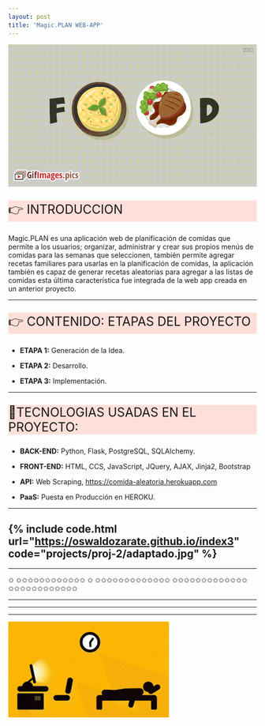 ```yaml
---
layout: post
title: 'Magic.PLAN WEB-APP'
---
```


![Life-Cycle Project ](/assets/img/projects/proj-5/MAGIC.gif "Proyecto Magic.PLAN Web APP")

<p style="font-size:25px; background-color:rgba(255, 99, 71, 0.2);">&#128073; INTRODUCCION</p> 

Magic.PLAN es una aplicación web de planificación de comidas que permite a los usuarios; organizar, administrar y crear sus propios menús de comidas para las semanas que seleccionen, también permite agregar recetas familiares para usarlas en la planificación de comidas, 
la aplicación también es capaz de generar recetas aleatorias para agregar a las listas de comidas esta última característica fue integrada de la web app creada en un anterior proyecto.

---
<p style="font-size:25px; background-color:rgba(255, 99, 71, 0.2);">&#128073; CONTENIDO: ETAPAS DEL PROYECTO</p> 

- **ETAPA 1:** Generación de la Idea.

- **ETAPA 2:** Desarrollo.

- **ETAPA 3:** Implementación.
  
<!--<p style="font-size:25px">&#128073;DESARROLLO DEL PROYECTO</p> -->
---

<p style="font-size:25px; background-color:rgba(255, 99, 71, 0.2);">&#128170;TECNOLOGIAS USADAS EN EL PROYECTO:</p> 

- **BACK-END:** Python, Flask, PostgreSQL, SQLAlchemy.

- **FRONT-END:** HTML, CCS, JavaScript, JQuery, AJAX, Jinja2, Bootstrap

- **API:** Web Scraping, https://comida-aleatoria.herokuapp.com

- **PaaS:** Puesta en Producción en HEROKU.

---

<!-- <p style="font-size:20px">&#128071; Haga click en la imagen e interactue con la Web App </p> -->
 
{% include code.html url="https://oswaldozarate.github.io/index3" code="projects/proj-2/adaptado.jpg" %}
---
<!--![Life-Cycle Project ](/assets/img/projects/proj-3/proyecto3.jpg "Ciclo de vida Proyecto")-->
---

<!--
<p style="font-size:25px; background-color:rgba(255, 99, 71, 0.2);">&#128073;DESARROLLO DEL PROYECTO</p> 

**WEB SCRAPING:**

Durante el web scraping (del inglés scraping = arañar/raspar) se extraen y almacenan 
datos de páginas web para analizarlos o utilizarlos en otra parte. Por medio de este 
raspado web se almacenan diversos tipos de información: por ejemplo, datos de contacto,
tales como direcciones de correo electrónico o números de teléfono, o también términos
de búsqueda o URL. Estos se almacenan en bases de datos locales o tablas.

En el proyecto utilizaremos Web Scraping con las librerías BeautifulSoup, Request y
Splinter, ya que estas librerías nos ayudan en la iteración a través de las páginas 
web y la extracción de datos que necesitamos.

---
**MOTOR DE BUSQUEDA:**

Después de extraer todos estos datos de recetas, necesitamos alguna forma de extraer 
solo la información relevante, para esto construiremos un Motor de Búsqueda, para 
devolver recetas ordenadas por relevancia. Para este fin usaremos la librería Scikit-
learn para limpiar, tokenizar y construir una matriz ponderada para relacionar un 
término de búsqueda de entrada con una cadena de texto.

---
**FRONT-END ALOJADO EN SERVIDOR WEB DE GITHUB:**

Para la parte del Front-end, haremos uso de una interfaz de usuario que solicite un 
término de búsqueda y muestre la imagen de la receta, los ingredientes y las instrucciones. Pasaremos a HTML, CSS y JavaScript para hacer el trabajo pesado y usaremos Bootstrap 
y D3 para una implementación eficiente. El front-end estará alojado en GitHub, a través
de su servicio de GitHub Pages el cual admite nuestros proyectos y mostrarlos en vivo 
en una página web estática. 

---
**CONSTRUCCION DE LA API CON FLASK Y PYTHON:**

Una API web permite que otros programas manipulen la información o la funcionalidad a 
través de internet. Flask asigna solicitudes HTTP a funciones de Python, lo que nos 
permite ejecutar código específico basado en puntos finales. 

Cuando nos conectamos al servidor Flask en http://127.0.0.1:5000/, Flask comprueba si 
hay una coincidencia entre la ruta proporcionada y una función definida. Usaremos Flask
para procesar una consulta de búsqueda de entrada como un punto final dado para ejecutar
las funciones del motor de búsqueda que definimos anteriormente.

---
**IMPLEMENTACION DEL PROYECTO EN LA PLATAFORMA HEROKU:**

Finalmente, necesitamos implementar la API en Heroku. Heroku es una plataforma como 
servicio (PaaS) de computación en la Nube que soporta distintos lenguajes de programación.
Para este paso necesitamos de la ayuda de la librería Gunicorn. Gunicorn es un servidor 
web de alto rendimiento que puede ejecutar aplicaciones Flask en un entorno de producción,
y lo utilizaremos para no tener que depender de los recursos de localhost. 

Una vez que implemente la API de manera efectiva, actualizará el código JavaScript para
enviar un término de búsqueda como un punto final a:

https://comida-aleatoria.herokuapp.com 



---

<p style="font-size:25px">&#128170;CODIGO FUENTE DEL PROYECTO EN GITHUB</p> 

<p style="font-size:22px">&#128071; Porfavor vea el código pinchando en la imagen</p> 

{% include image.html url="https://github.com/waloZarate/recetas_api_app.git" image="projects/proj-3/codigo.gif" %}


-->

<span class="icoest4">&#10025;</span>
<span class="icoest4">&#10025;</span><span class="icoest4">&#10025;</span><span class="icoest4">&#10025;</span><span class="icoest4">&#10025;</span><span class="icoest4">&#10025;</span><span class="icoest4">&#10025;</span><span class="icoest4">&#10025;</span><span class="icoest4">&#10025;</span><span class="icoest4">&#10025;</span><span class="icoest4">&#10025;</span><span class="icoest4">&#10025;</span><span class="icoest4">&#10025;</span> <span class="icoest4">&#10025;</span>
<span class="icoest4">&#10025;</span><span class="icoest4">&#10025;</span><span class="icoest4">&#10025;</span><span class="icoest4">&#10025;</span><span class="icoest4">&#10025;</span><span class="icoest4">&#10025;</span><span class="icoest4">&#10025;</span><span class="icoest4">&#10025;</span><span class="icoest4">&#10025;</span><span class="icoest4">&#10025;</span><span class="icoest4">&#10025;</span><span class="icoest4">&#10025;</span><span class="icoest4">&#10025;</span>
<span class="icoest4">&#10025;</span><span class="icoest4">&#10025;</span><span class="icoest4">&#10025;</span><span class="icoest4">&#10025;</span><span class="icoest4">&#10025;</span><span class="icoest4">&#10025;</span><span class="icoest4">&#10025;</span><span class="icoest4">&#10025;</span><span class="icoest4">&#10025;</span><span class="icoest4">&#10025;</span><span class="icoest4">&#10025;</span><span class="icoest4">&#10025;</span><span class="icoest4">&#10025;</span>
<span class="icoest4">&#10025;</span><span class="icoest4">&#10025;</span><span class="icoest4">&#10025;</span><span class="icoest4">&#10025;</span><span class="icoest4">&#10025;</span><span class="icoest4">&#10025;</span><span class="icoest4">&#10025;</span><span class="icoest4">&#10025;</span><span class="icoest4">&#10025;</span><span class="icoest4">&#10025;</span><span class="icoest4">&#10025;</span><span class="icoest4">&#10025;</span>

---
---
---

![Life-Cycle Project ](/assets/img/projects/proj-4/programming.gif "Programando día tarde y noche")


